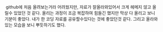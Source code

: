  github에 처음 올려보는거라 어려웠지만, 자료가 잘올라와있어서 크게 헤메지 않고 올릴수 있었던 것 같다. 
 올리는 과정이 조금 복잡하여 힘들긴 했지만 막상 다 올리고 보니 기분이 좋았다. 내가 한 코딩 자료를 공유할수있다는 것에 좋았던것 같다.
 그리고 올라와있는 모습을 보니 뿌듯하기도 했다.
